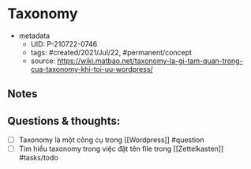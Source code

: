 # Taxonomy

- metadata
	- UID: P-210722-0746
	- tags: #created/2021/Jul/22, #permanent/concept 
	- source: https://wiki.matbao.net/taxonomy-la-gi-tam-quan-trong-cua-taxonomy-khi-toi-uu-wordpress/

## Notes


## Questions & thoughts:
- [ ] Taxonomy là một công cụ trong [[Wordpress]] #question  
- [ ] Tìm hiểu taxonomy trong việc đặt tên file trong [[Zettelkasten]] #tasks/todo 
